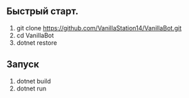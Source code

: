 ## Быстрый старт.
1. git clone https://github.com/VanillaStation14/VanillaBot.git
2. cd VanillaBot
3. dotnet restore
## Запуск
1. dotnet build
2. dotnet run
